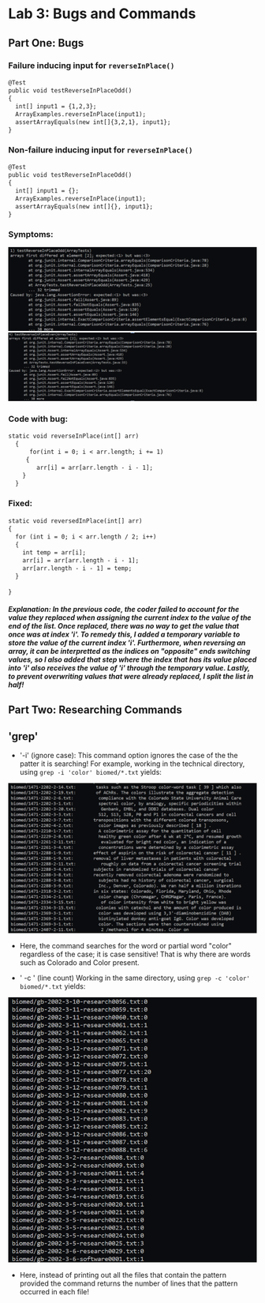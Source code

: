 # Lab 3: Bugs and Commands 
## Part One: Bugs 
### Failure inducing input for ```reverseInPlace()```
```
@Test
public void testReverseInPlaceOdd()
{
  int[] input1 = {1,2,3};
  ArrayExamples.reverseInPlace(input1);
  assertArrayEquals(new int[]{3,2,1}, input1};
}
```
### Non-failure inducing input for ```reverseInPlace()```
```
@Test
public void testReverseInPlaceOdd()
{
  int[] input1 = {};
  ArrayExamples.reverseInPlace(input1);
  assertArrayEquals(new int[]{}, input1};
}
```
### Symptoms: 
![image](fail1.png)
![image](fail2.png)

### Code with bug: 
```
static void reverseInPlace(int[] arr)
  {
      for(int i = 0; i < arr.length; i += 1)
     {
        arr[i] = arr[arr.length - i - 1];
    }
  }
```

### Fixed: 
```
static void reversedInPlace(int[] arr)
{
  for (int i = 0; i < arr.length / 2; i++)
  {
    int temp = arr[i];
    arr[i] = arr[arr.length - i - 1];
    arr[arr.length - i - 1] = temp; 
  }

}
```
##### Explanation: In the previous code, the coder failed to account for the value they replaced when assigning the current index to the value of the end of the list. Once replaced, there was no way to get the value that once was at index 'i'. To remedy this, I added a temporary variable to store the value of the current index 'i'. Furthermore, when reversing an array, it can be interpretted as the indices on "opposite" ends switching values, so I also added that step where the index that has its value placed into 'i' also receives the value of 'i' through the temporary value. Lastly, to prevent overwriting values that were already replaced, I split the list in half! 
## Part Two: Researching Commands
## 'grep'

- '-i' (ignore case): This command option ignores the case of the the patter it is searching! For example, working in the technical directory, using ```grep -i 'color' biomed/*.txt``` yields: 

![image](grepignorecase.png)

- Here, the command searches for the word or partial word "color" regardless of the case; it is case sensitive! That is why there are words such as Colorado and Color present. 

- ' -c ' (line count) Working in the same directory, using ```grep -c 'color' biomed/*.txt``` yields: 

![image](greplinecount.png)
- Here, instead of printing out all the files that contain the pattern provided the command returns the number of lines that the pattern occurred in each file! 



